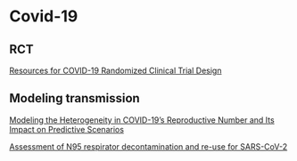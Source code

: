 # Covid-19

## RCT
[Resources for COVID-19 Randomized Clinical Trial Design
](http://hbiostat.org/proj/covid19/)

## Modeling transmission

[Modeling the Heterogeneity in COVID-19’s Reproductive
Number and Its Impact on Predictive Scenarios](https://arxiv.org/pdf/2004.05272.pdf)

[Assessment of N95 respirator decontamination and re-use for SARS-CoV-2](https://www.medrxiv.org/content/10.1101/2020.04.11.20062018v1.full.pdf)
